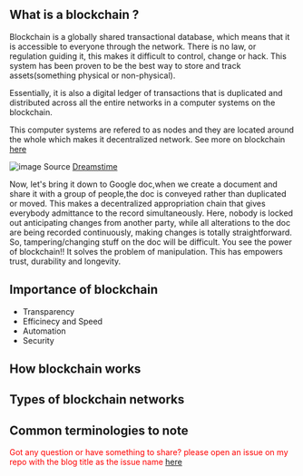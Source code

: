 ## What is a blockchain ?


Blockchain is a globally shared  transactional database, which means that it is accessible to everyone through the network. There is no law, or regulation guiding it, this makes it difficult to control, change or hack. 
This system has been proven to be the best way to store and track assets(something physical or non-physical). 

Essentially, it is also a digital ledger of transactions that is duplicated and distributed across all the entire networks in a computer systems on the blockchain.


This computer systems are refered to as nodes and they are located around the whole which makes it decentralized network. See more on blockchain [here](https://www.youtube.com/watch?v=SSo_EIwHSd4)

![image](https://user-images.githubusercontent.com/16593266/153962739-2b09a725-1934-4df8-8827-0e48f7a92b72.png)
Source [Dreamstime](https://www.dreamstime.com/stock-illustration-concept-illustration-blockchain-network-d-rendering-image-clipping-path-image81450372)


Now, let's bring it down to Google doc,when we create a document and share it with a group of people,the doc is conveyed rather than duplicated or moved. This makes a decentralized appropriation chain that gives everybody admittance to the record simultaneously. Here, nobody is locked out anticipating changes from another party, while all alterations to the doc are being recorded continuously, making changes is totally straightforward. So, tampering/changing stuff on the doc will be difficult. You see the power of blockchain!! It solves the problem of manipulation. This has empowers trust, durability and longevity. 

## Importance of blockchain
*  Transparency
*  Efficinecy and Speed
*  Automation
*  Security


## How blockchain works


## Types of blockchain networks

## Common terminologies to note



<span style="color:red">Got any question or have something to share? please open an issue on my repo with the blog title as the issue name [here](https://github.com/Iphytech/iphytech.github.io/issues)</span>
